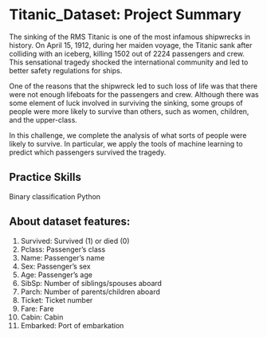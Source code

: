 # Titanic_Dataset: Project Summary

The sinking of the RMS Titanic is one of the most infamous shipwrecks in history. On April 15, 1912, during her maiden voyage, the Titanic sank after colliding with an iceberg, killing 1502 out of 2224 passengers and crew. This sensational tragedy shocked the international community and led to better safety regulations for ships.

One of the reasons that the shipwreck led to such loss of life was that there were not enough lifeboats for the passengers and crew. Although there was some element of luck involved in surviving the sinking, some groups of people were more likely to survive than others, such as women, children, and the upper-class.

In this challenge, we complete the analysis of what sorts of people were likely to survive. In particular, we apply the tools of machine learning to predict which passengers survived the tragedy.

## Practice Skills

Binary classification
Python 

## About dataset features:

1. Survived: Survived (1) or died (0)
2. Pclass: Passenger’s class
3. Name: Passenger’s name
4. Sex: Passenger’s sex
5. Age: Passenger’s age
6. SibSp: Number of siblings/spouses aboard
7. Parch: Number of parents/children aboard
8. Ticket: Ticket number
9. Fare: Fare
10. Cabin: Cabin
11. Embarked: Port of embarkation
